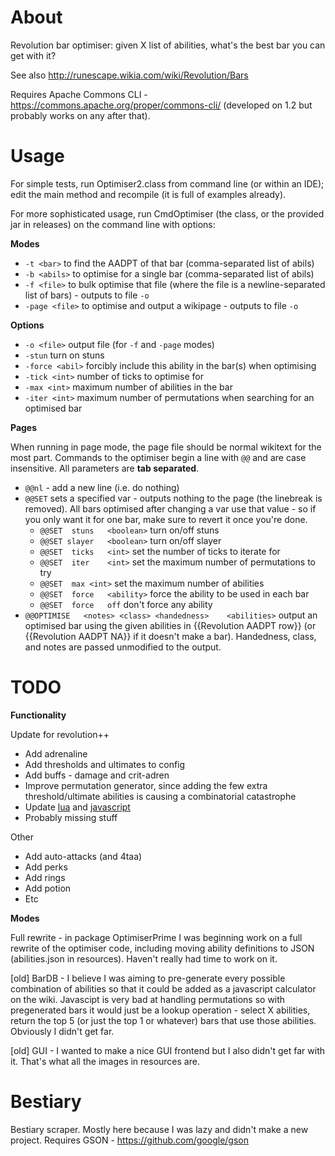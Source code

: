 About
========

Revolution bar optimiser: given X list of abilities, what's the best bar you can get with it?

See also http://runescape.wikia.com/wiki/Revolution/Bars

Requires Apache Commons CLI - https://commons.apache.org/proper/commons-cli/ (developed on 1.2 but probably works on any after that).


Usage
========

For simple tests, run Optimiser2.class from command line (or within an IDE); edit the main method and recompile (it is full of examples already).

For more sophisticated usage, run CmdOptimiser (the class, or the provided jar in releases) on the command line with options:

**Modes**

* `-t <bar>` to find the AADPT of that bar (comma-separated list of abils)
* `-b <abils>` to optimise for a single bar (comma-separated list of abils)
* `-f <file>` to bulk optimise that file (where the file is a newline-separated list of bars) - outputs to file `-o`
* `-page <file>` to optimise and output a wikipage - outputs to file `-o`

**Options**

* `-o <file>` output file (for `-f` and `-page` modes)
* `-stun` turn on stuns
* `-force <abil>` forcibly include this ability in the bar(s) when optimising
* `-tick <int>` number of ticks to optimise for
* `-max <int>` maximum number of abilities in the bar
* `-iter <int>` maximum number of permutations when searching for an optimised bar

**Pages**

When running in page mode, the page file should be normal wikitext for the most part. Commands to the optimiser begin a line with `@@` and are case insensitive. All parameters are **tab separated**.

* `@@nl` - add a new line (i.e. do nothing)
* `@@SET` sets a specified var - outputs nothing to the page (the linebreak is removed). All bars optimised after changing a var use that value - so if you only want it for one bar, make sure to revert it once you're done.
  * `@@SET	stuns	<boolean>` turn on/off stuns
  * `@@SET slayer	<boolean>` turn on/off slayer
  * `@@SET	ticks	<int>` set the number of ticks to iterate for
  * `@@SET	iter	<int>` set the maximum number of permutations to try
  * `@@SET	max	<int>` set the maximum number of abilities
  * `@@SET	force	<ability>` force the ability to be used in each bar
  * `@@SET	force	off` don't force any ability
* `@@OPTIMISE	<notes>	<class>	<handedness>	<abilities>` output an optimised bar using the given abilities in {{Revolution AADPT row}} (or {{Revolution AADPT NA}} if it doesn't make a bar). Handedness, class, and notes are passed unmodified to the output.


TODO
=====

**Functionality**

Update for revolution++

* Add adrenaline
* Add thresholds and ultimates to config
* Add buffs - damage and crit-adren
* Improve permutation generator, since adding the few extra threshold/ultimate abilities is causing a combinatorial catastrophe
* Update [lua](http://runescape.wikia.com/wiki/Module:Revolution_AADPT) and [javascript](http://runescape.wikia.com/wiki/MediaWiki:Common.js/revocalc.js)
* Probably missing stuff

Other

* Add auto-attacks (and 4taa)
* Add perks
* Add rings
* Add potion
* Etc

**Modes**

Full rewrite - in package OptimiserPrime I was beginning work on a full rewrite of the optimiser code, including moving ability definitions to JSON (abilities.json in resources). Haven't really had time to work on it.

[old] BarDB -  I believe I was aiming to pre-generate every possible combination of abilities so that it could be added as a javascript calculator on the wiki. Javascipt is very bad at handling permutations so with pregenerated bars it would just be a lookup operation - select X abilities, return the top 5 (or just the top 1 or whatever) bars that use those abilities. Obviously I didn't get far.

[old] GUI - I wanted to make a nice GUI frontend but I also didn't get far with it. That's what all the images in resources are.

Bestiary
========

Bestiary scraper. Mostly here because I was lazy and didn't make a new project. Requires GSON - https://github.com/google/gson

